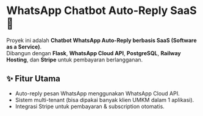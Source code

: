 # WhatsApp Chatbot Auto-Reply SaaS 🚀

Proyek ini adalah **Chatbot WhatsApp Auto-Reply berbasis SaaS (Software as a Service)**.  
Dibangun dengan **Flask**, **WhatsApp Cloud API**, **PostgreSQL**, **Railway Hosting**, dan **Stripe** untuk pembayaran berlangganan.

## ✨ Fitur Utama
- Auto-reply pesan WhatsApp menggunakan WhatsApp Cloud API.
- Sistem multi-tenant (bisa dipakai banyak klien UMKM dalam 1 aplikasi).
- Integrasi Stripe untuk pembayaran & subscription otomatis.
